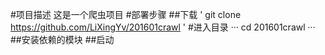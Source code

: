 #项目描述
这是一个爬虫项目
#部署步骤
##下载
' git clone https://github.com/LiXingYv/201601crawl '
#进入目录
··· 
cd 201601crawl
···
##安装依赖的模块
##启动
